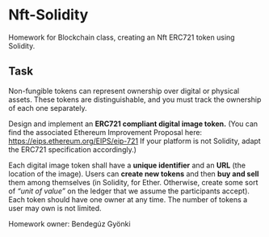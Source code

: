 # Nft-Solidity
 Homework for Blockchain class, creating an Nft ERC721 token using Solidity.

## Task

Non-fungible tokens can represent ownership over digital or physical assets. These tokens are distinguishable, and you must track the ownership of each one separately.

Design and implement an **ERC721 compliant digital image token.** (You can find the associated Ethereum Improvement Proposal here: https://eips.ethereum.org/EIPS/eip-721 If your platform is not Solidity, adapt the ERC721 specification accordingly.)

Each digital image token shall have a **unique identifier** and an **URL** (the location of the image). Users can **create new tokens** and then **buy and sell** them among themselves (in Solidity, for Ether. Otherwise, create some sort of *“unit of value”* on the ledger that we assume the participants accept). Each token should have one owner at any time. The number of tokens a user may own is not limited.

Homework owner: Bendegúz Gyönki
